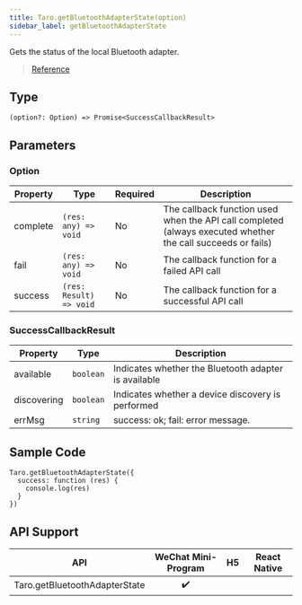 ```yaml
---
title: Taro.getBluetoothAdapterState(option)
sidebar_label: getBluetoothAdapterState
---
```


Gets the status of the local Bluetooth adapter.

> [Reference](https://developers.weixin.qq.com/miniprogram/dev/api/device/bluetooth/wx.getBluetoothAdapterState.html)

## Type

```tsx
(option?: Option) => Promise<SuccessCallbackResult>
```

## Parameters

### Option

<table>
  <thead>
    <tr>
      <th>Property</th>
      <th>Type</th>
      <th style={{ textAlign: "center"}}>Required</th>
      <th>Description</th>
    </tr>
  </thead>
  <tbody>
    <tr>
      <td>complete</td>
      <td><code>(res: any) =&gt; void</code></td>
      <td style={{ textAlign: "center"}}>No</td>
      <td>The callback function used when the API call completed (always executed whether the call succeeds or fails)</td>
    </tr>
    <tr>
      <td>fail</td>
      <td><code>(res: any) =&gt; void</code></td>
      <td style={{ textAlign: "center"}}>No</td>
      <td>The callback function for a failed API call</td>
    </tr>
    <tr>
      <td>success</td>
      <td><code>(res: Result) =&gt; void</code></td>
      <td style={{ textAlign: "center"}}>No</td>
      <td>The callback function for a successful API call</td>
    </tr>
  </tbody>
</table>

### SuccessCallbackResult

<table>
  <thead>
    <tr>
      <th>Property</th>
      <th>Type</th>
      <th>Description</th>
    </tr>
  </thead>
  <tbody>
    <tr>
      <td>available</td>
      <td><code>boolean</code></td>
      <td>Indicates whether the Bluetooth adapter is available</td>
    </tr>
    <tr>
      <td>discovering</td>
      <td><code>boolean</code></td>
      <td>Indicates whether a device discovery is performed</td>
    </tr>
    <tr>
      <td>errMsg</td>
      <td><code>string</code></td>
      <td>success: ok; fail: error message.</td>
    </tr>
  </tbody>
</table>

## Sample Code

```tsx
Taro.getBluetoothAdapterState({
  success: function (res) {
    console.log(res)
  }
})
```

## API Support

|              API              | WeChat Mini-Program | H5 | React Native |
|:-----------------------------:|:-------------------:|:--:|:------------:|
| Taro.getBluetoothAdapterState |         ✔️          |    |              |
